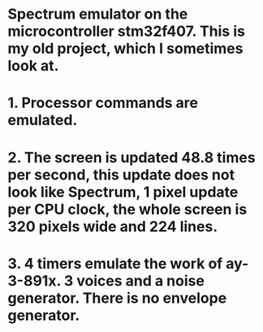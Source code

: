 # Spectrum emulator on the microcontroller stm32f407. This is my old project, which I sometimes look at.
# 1. Processor commands are emulated.
# 2. The screen is updated 48.8 times per second, this update does not look like Spectrum, 1 pixel update per CPU clock, the whole screen is 320 pixels wide and 224 lines.
# 3. 4 timers emulate the work of ay-3-891x. 3 voices and a noise generator. There is no envelope generator.
